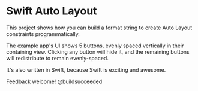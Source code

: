 # Swift Auto Layout
This project shows how you can build a format string to create Auto Layout constraints programmatically.

The example app's UI shows 5 buttons, evenly spaced vertically in their containing view. Clicking any button will hide it, and the remaining buttons will redistribute to remain evenly-spaced.

It's also written in Swift, because Swift is exciting and awesome.

Feedback welcome! @buildsucceeded